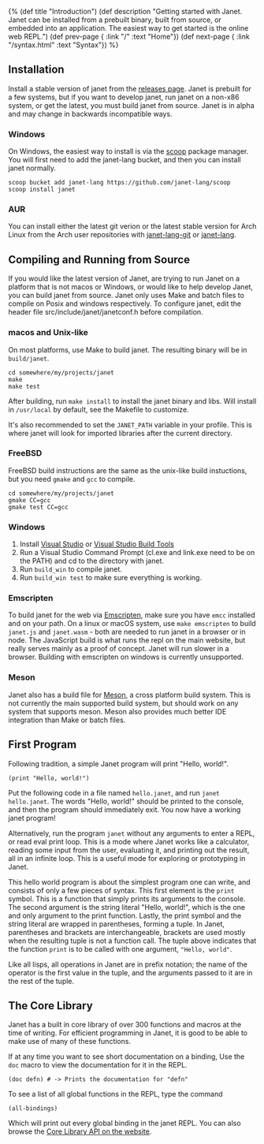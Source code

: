 {%
(def title "Introduction")
(def description "Getting started with Janet. Janet can be installed from a prebuilt binary,
 built from source, or embedded into an application. The
 easiest way to get started is the online web REPL.")
(def prev-page {
 :link "/"
 :text "Home"})
(def next-page {
 :link "/syntax.html"
 :text "Syntax"})
%}

## Installation

Install a stable version of janet from the [releases page](https://github.com/janet-lang/janet/releases).
Janet is prebuilt for a few systems, but if you want to develop janet, run janet on a non-x86 system, or
get the latest, you must build janet from source. Janet is in alpha and may change
in backwards incompatible ways.

### Windows

On Windows, the easiest way to install is via the [scoop](https://scoop.sh)
package manager. You will first need to add the janet-lang bucket, and then you can install janet
normally.

```
scoop bucket add janet-lang https://github.com/janet-lang/scoop
scoop install janet
```

### AUR

You can install either the latest git verion or the latest stable version for Arch Linux
from the Arch user repositories with [janet-lang-git](https://aur.archlinux.org/packages/janet-lang-git/) or [janet-lang](https://aur.archlinux.org/packages/janet-lang).

## Compiling and Running from Source

If you would like the latest version of Janet, are trying to run Janet on
a platform that is not macos or Windows, or would like to help develop
Janet, you can build janet from source.
Janet only uses Make and batch files to compile on Posix and windows
respectively. To configure janet, edit the header file src/include/janet/janetconf.h
before compilation.

### macos and Unix-like

On most platforms, use Make to build janet. The resulting binary will be in `build/janet`.

```
cd somewhere/my/projects/janet
make
make test
```

After building, run `make install` to install the janet binary and libs.
Will install in `/usr/local` by default, see the Makefile to customize.

It's also recommended to set the `JANET_PATH` variable in your profile.
This is where janet will look for imported libraries after the current directory.

### FreeBSD

FreeBSD build instructions are the same as the unix-like build instuctions,
but you need `gmake` and `gcc` to compile.

```
cd somewhere/my/projects/janet
gmake CC=gcc
gmake test CC=gcc
```

### Windows

1. Install [Visual Studio](https://visualstudio.microsoft.com/thank-you-downloading-visual-studio/?sku=Community&rel=15#) or [Visual Studio Build Tools](https://visualstudio.microsoft.com/thank-you-downloading-visual-studio/?sku=BuildTools&rel=15#)
2. Run a Visual Studio Command Prompt (cl.exe and link.exe need to be on the PATH) and cd to the directory with janet.
3. Run `build_win` to compile janet.
4. Run `build_win test` to make sure everything is working.

### Emscripten

To build janet for the web via [Emscripten](https://kripken.github.io/emscripten-site/), make sure you
have `emcc` installed and on your path. On a linux or macOS system, use `make emscripten` to build
`janet.js` and `janet.wasm` - both are needed to run janet in a browser or in node.
The JavaScript build is what runs the repl on the main website,
but really serves mainly as a proof of concept. Janet will run slower in a browser.
Building with emscripten on windows is currently unsupported.

### Meson

Janet also has a build file for [Meson](https://mesonbuild.com/), a cross platform build
system. This is not currently the main supported build system, but should work on any
system that supports meson. Meson also provides much better IDE integration than Make or batch files.

## First Program

Following tradition, a simple Janet program will print "Hello, world!".

```janet
(print "Hello, world!")
```

Put the following code in a file named `hello.janet`, and run `janet hello.janet`.
The words "Hello, world!" should be printed to the console, and then the program
should immediately exit. You now have a working janet program!

Alternatively, run the program `janet` without any arguments to enter a REPL,
or read eval print loop. This is a mode where Janet works like a calculator,
reading some input from the user, evaluating it, and printing out the result, all
in an infinite loop. This is a useful mode for exploring or prototyping in Janet.

This hello world program is about the simplest program one can write, and consists of only
a few pieces of syntax. This first element is the `print` symbol. This is a function
that simply prints its arguments to the console. The second argument is the
string literal "Hello, world!", which is the one and only argument to the
print function. Lastly, the print symbol and the string literal are wrapped
in parentheses, forming a tuple. In Janet, parentheses and brackets are interchangeable,
brackets are used mostly when the resulting tuple is not a function call. The tuple
above indicates that the function `print` is to be called with one argument, `"Hello, world"`.

Like all lisps, all operations in Janet are in prefix notation; the name of the
operator is the first value in the tuple, and the arguments passed to it are
in the rest of the tuple.

## The Core Library

Janet has a built in core library of over 300 functions and macros at the time of writing.
For efficient programming in Janet, it is good to be able to make use of many of these
functions.

If at any time you want to see short documentation on
a binding, Use the `doc` macro to view the documentation for it in the REPL.

```janet
(doc defn) # -> Prints the documentation for "defn"
```

To see a list of all global functions in the REPL, type the command

```janet
(all-bindings)
```

Which will print out every global binding in the janet REPL. You can also
browse the [Core Library API on the website](/doc.html).
